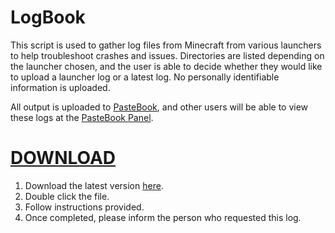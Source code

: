 # LogBook

This script is used to gather log files from Minecraft from various launchers to help troubleshoot crashes and issues. Directories are listed depending on the launcher chosen, and the user is able to decide whether they would like to upload a launcher log or a latest log. No personally identifiable information is uploaded.

All output is uploaded to [PasteBook](https://pastebook.dev), and other users will be able to view these logs at the [PasteBook Panel](https://pastebook.dev/panel).

# [DOWNLOAD](https://github.com/Loudbooks/MC-Help/releases/latest/download/logbook.bat)
1. Download the latest version [here](https://github.com/Loudbooks/MC-Help/releases/latest/download/logboot.bat).
2. Double click the file.
3. Follow instructions provided.
4. Once completed, please inform the person who requested this log.
